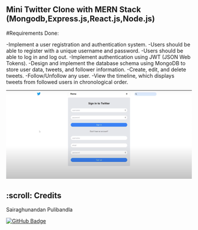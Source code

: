 ## Mini Twitter Clone with MERN Stack (Mongodb,Express.js,React.js,Node.js)

#Requirements Done:

-Implement a user registration and authentication system.
-Users should be able to register with a unique username and password.
-Users should be able to log in and log out.
-Implement authentication using JWT (JSON Web Tokens).
-Design and implement the database schema using MongoDB to store user data, tweets, and follower information.
-Create, edit, and delete tweets.
-Follow/Unfollow any user.
-View the timeline, which displays tweets from followed users in chronological order.

![alt text](https://github.com/sairaghunandanpulibandla/AP20110010793_Mini_Twitter_Clone_using-the-MERN-Stack_MongoDB-Express.js-React.js-Node.js/blob/master/Final%20Results%20Screenshots/Landing%20page.png)

<!-- CREDITS -->
<h2 id="credits"> :scroll: Credits</h2>

Sairaghunandan Pulibandla

[![GitHub Badge](https://img.shields.io/badge/GitHub-100000?style=for-the-badge&logo=github&logoColor=white)](https://github.com/sairaghunandanpulibandla)
